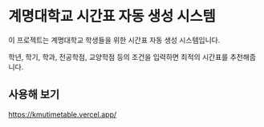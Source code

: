 # 계명대학교 시간표 자동 생성 시스템

이 프로젝트는 계명대학교 학생들을 위한 시간표 자동 생성 시스템입니다.

학년, 학기, 학과, 전공학점, 교양학점 등의 조건을 입력하면 최적의 시간표를 추천해줍니다.

## 사용해 보기

https://kmutimetable.vercel.app/



